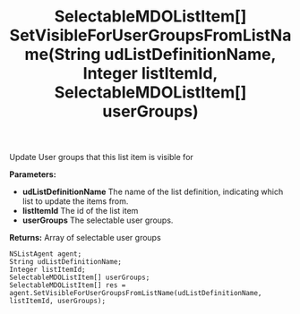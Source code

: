 ﻿---
uid: crmscript_ref_NSListAgent_SetVisibleForUserGroupsFromListName
title: SelectableMDOListItem[] SetVisibleForUserGroupsFromListName(String udListDefinitionName, Integer listItemId, SelectableMDOListItem[] userGroups)
intellisense: NSListAgent.SetVisibleForUserGroupsFromListName
keywords: NSListAgent, SetVisibleForUserGroupsFromListName
so.topic: reference
---

Update User groups that this list item is visible for

**Parameters:**
 - **udListDefinitionName** The name of the list definition, indicating which list to update the items from.
 - **listItemId** The id of the list item
 - **userGroups** The selectable user groups.

**Returns:** Array of selectable user groups

```crmscript
NSListAgent agent;
String udListDefinitionName;
Integer listItemId;
SelectableMDOListItem[] userGroups;
SelectableMDOListItem[] res = agent.SetVisibleForUserGroupsFromListName(udListDefinitionName, listItemId, userGroups);
```

